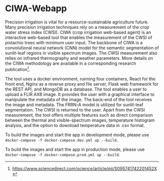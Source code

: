 # CIWA-Webapp

Precision irrigation is vital for a resource-sustainable agriculture future. Many precision irrigation techniques rely on a measurement of the crop water stress index (CWSI). CIWA (crop irrigation web-based agent) is an interactive web-based tool that enables the measurement of the CWSI of pistachio trees with minimum user input. The backbone of CIWA is a convolutional neural network (CNN) model for the semantic segmentation of sunlit-leaf regions in visible spectrum images. The CWSI measurement also relies on infrared thermography and weather parameters. More details on the CIWA methodology are available in a corresponding research publication[^1].

The tool uses a docker environment, running four containers, React for the front end, Nginx as a reverse proxy and file server, Flask web
framework for the REST API, and MongoDB as a database. The tool enables a user to upload a FLIR AX8 image. It provides
the user with a graphical interface to manipulate the metadata of the image. The back-end of the tool receives the image and metadata.
The FRRN-A model is utilized for sunlit-leaf segmentation. The CWSI is returned to the user. Apart from
the CWSI measurement, the tool offers multiple features such as direct comparison between the thermal and visible-spectrum images, temperature histogram analysis, and the option to download temperature data in .csv format. 

To build the images and start the app in development mode, please use `docker-compose -f docker-compose.dev.yml up --build`.

To build the images and start the app in production mode, please use `docker-compose -f docker-compose.prod.yml up --build`.















[^1]: https://www.sciencedirect.com/science/article/pii/S095741742201452X
